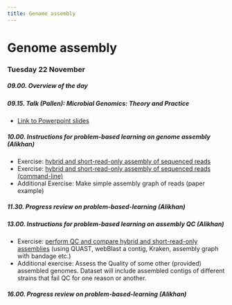 ```yaml
---
title: Genome assembly
---
```


# Genome assembly

###  Tuesday 22 November

##### 09.00. Overview of the day

##### 09.15. Talk (Pallen):  *Microbial Genomics: Theory and Practice*

- [Link to Powerpoint slides](/seq-analysis/Week_3_Talk_Microbial_genomics.pptx)

##### 10.00. Instructions for problem-based learning on genome assembly (Alikhan)

- Exercise: [hybrid and short-read-only assembly of sequenced reads](/seq-analysis/genome-assembly)
- Exercise: [hybrid and short-read-only assembly of sequenced reads (command-line)](/seq-analysis/genome-assembly-cli)
- Additional Exercise: Make simple assembly graph of reads (paper example)

##### 11.30. Progress review on problem-based-learning (Alikhan)

##### 13.00. Instructions for problem-based learning on assembly QC (Alikhan)

- Exercise: [perform QC and compare hybrid and short-read-only assemblies](/seq-analysis/assembly_qc) (using QUAST, webBlast a contig, Kraken, assembly graph with bandage etc.)
- Additional exercise: Assess the Quality of some other (provided) assembled genomes. Dataset will include assembled contigs of different strains that fail QC for one reason or another.

##### 16.00. Progress review on problem-based-learning (Alikhan)

